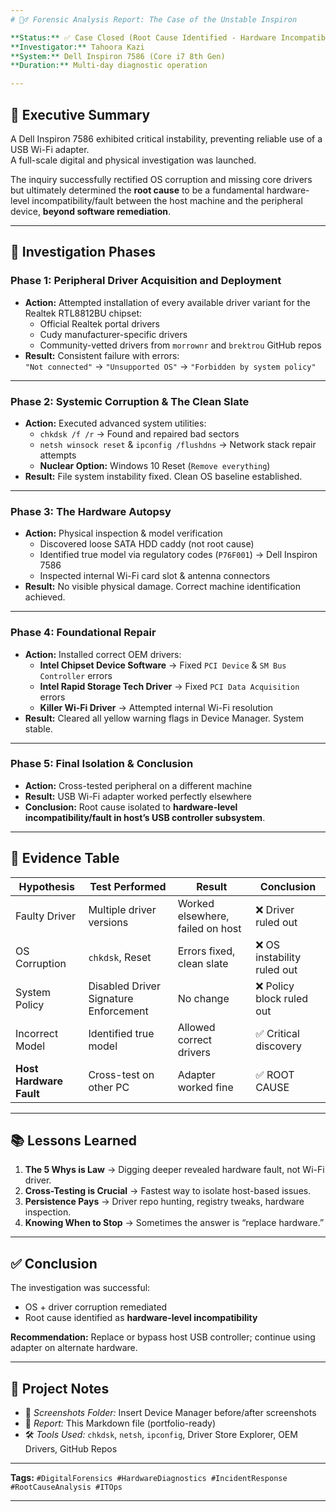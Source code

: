 ```yaml
---
# 🕵️‍♂️ Forensic Analysis Report: The Case of the Unstable Inspiron

**Status:** ✅ Case Closed (Root Cause Identified - Hardware Incompatibility/Fault)  
**Investigator:** Tahoora Kazi 
**System:** Dell Inspiron 7586 (Core i7 8th Gen)  
**Duration:** Multi-day diagnostic operation  

---
```


## 📖 Executive Summary
A Dell Inspiron 7586 exhibited critical instability, preventing reliable use of a USB Wi-Fi adapter.  
A full-scale digital and physical investigation was launched.  

The inquiry successfully rectified OS corruption and missing core drivers but ultimately determined the **root cause** to be a fundamental hardware-level incompatibility/fault between the host machine and the peripheral device, **beyond software remediation**.

---

## 🔬 Investigation Phases

### Phase 1: Peripheral Driver Acquisition and Deployment
- **Action:** Attempted installation of every available driver variant for the Realtek RTL8812BU chipset:
  - Official Realtek portal drivers  
  - Cudy manufacturer-specific drivers  
  - Community-vetted drivers from `morrownr` and `brektrou` GitHub repos
- **Result:** Consistent failure with errors:  
  `"Not connected"` → `"Unsupported OS"` → `"Forbidden by system policy"`

---

### Phase 2: Systemic Corruption & The Clean Slate
- **Action:** Executed advanced system utilities:
  - `chkdsk /f /r` → Found and repaired bad sectors  
  - `netsh winsock reset` & `ipconfig /flushdns` → Network stack repair attempts  
  - **Nuclear Option:** Windows 10 Reset (`Remove everything`)
- **Result:** File system instability fixed. Clean OS baseline established.

---

### Phase 3: The Hardware Autopsy
- **Action:** Physical inspection & model verification
  - Discovered loose SATA HDD caddy (not root cause)  
  - Identified true model via regulatory codes (`P76F001`) → Dell Inspiron 7586  
  - Inspected internal Wi-Fi card slot & antenna connectors
- **Result:** No visible physical damage. Correct machine identification achieved.

---

### Phase 4: Foundational Repair
- **Action:** Installed correct OEM drivers:
  - **Intel Chipset Device Software** → Fixed `PCI Device` & `SM Bus Controller` errors  
  - **Intel Rapid Storage Tech Driver** → Fixed `PCI Data Acquisition` errors  
  - **Killer Wi-Fi Driver** → Attempted internal Wi-Fi resolution
- **Result:** Cleared all yellow warning flags in Device Manager. System stable.

---

### Phase 5: Final Isolation & Conclusion
- **Action:** Cross-tested peripheral on a different machine
- **Result:** USB Wi-Fi adapter worked perfectly elsewhere  
- **Conclusion:** Root cause isolated to **hardware-level incompatibility/fault in host’s USB controller subsystem**.  

---

## 🧾 Evidence Table

| Hypothesis          | Test Performed | Result                           | Conclusion                   |
|---------------------|----------------|----------------------------------|------------------------------|
| Faulty Driver       | Multiple driver versions | Worked elsewhere, failed on host | ❌ Driver ruled out |
| OS Corruption       | `chkdsk`, Reset | Errors fixed, clean slate | ❌ OS instability ruled out |
| System Policy       | Disabled Driver Signature Enforcement | No change | ❌ Policy block ruled out |
| Incorrect Model     | Identified true model | Allowed correct drivers | ✅ Critical discovery |
| **Host Hardware Fault** | Cross-test on other PC | Adapter worked fine | ✅ ROOT CAUSE |

---

## 📚 Lessons Learned
1. **The 5 Whys is Law** → Digging deeper revealed hardware fault, not Wi-Fi driver.  
2. **Cross-Testing is Crucial** → Fastest way to isolate host-based issues.  
3. **Persistence Pays** → Driver repo hunting, registry tweaks, hardware inspection.  
4. **Knowing When to Stop** → Sometimes the answer is “replace hardware.”  

---

## ✅ Conclusion
The investigation was successful:  
- OS + driver corruption remediated  
- Root cause identified as **hardware-level incompatibility**  

**Recommendation:** Replace or bypass host USB controller; continue using adapter on alternate hardware.

---

## 📂 Project Notes
- 📸 *Screenshots Folder:* Insert Device Manager before/after screenshots  
- 📜 *Report:* This Markdown file (portfolio-ready)  
- 🛠️ *Tools Used:* `chkdsk`, `netsh`, `ipconfig`, Driver Store Explorer, OEM Drivers, GitHub Repos

---

**Tags:** `#DigitalForensics #HardwareDiagnostics #IncidentResponse #RootCauseAnalysis #ITOps`

---
